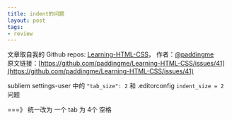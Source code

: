 ```yaml
---
title: indent的问题
layout: post
tags:
- review
---
```



 文章取自我的 Github  repos: [Learning-HTML-CSS](https://github.com/paddingme/Learning-HTML-CSS)， 作者：[@paddingme](http://padding.me/about.html)    
原文链接：[https://github.com/paddingme/Learning-HTML-CSS/issues/41](https://github.com/paddingme/Learning-HTML-CSS/issues/41)

subliem  settings-user 中的 	`"tab_size": 2` 和 .editorconfig `indent_size = 2` 问题


===》 统一改为 一个 tab 为 4个 空格 
